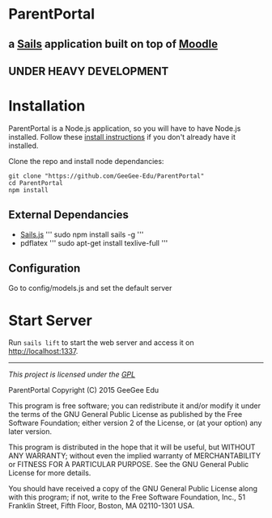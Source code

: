 # ParentPortal

a [Sails](http://sailsjs.org) application built on top of [Moodle](http://moodle.org)
---

## UNDER HEAVY DEVELOPMENT

# Installation

ParentPortal is a Node.js application, so you will have to have Node.js installed. Follow these [install instructions](https://github.com/joyent/node/wiki/installing-node.js-via-package-manager) if you don't already have it installed.

Clone the repo and install node dependancies:

```
git clone "https://github.com/GeeGee-Edu/ParentPortal"
cd ParentPortal
npm install
```

## External Dependancies

* [Sails.js](http://sailsjs.org/)
'''
sudo npm install sails -g
'''
* pdflatex
'''
sudo apt-get install texlive-full
'''

## Configuration

Go to config/models.js and set the default server

# Start Server

Run `sails lift` to start the web server and access it on [http://localhost:1337](http://localhost:1337).

---

*This project is licensed under the [GPL](http://en.wikipedia.org/wiki/GNU_General_Public_License)*

ParentPortal
Copyright (C) 2015  GeeGee Edu

This program is free software; you can redistribute it and/or modify
it under the terms of the GNU General Public License as published by
the Free Software Foundation; either version 2 of the License, or
(at your option) any later version.

This program is distributed in the hope that it will be useful,
but WITHOUT ANY WARRANTY; without even the implied warranty of
MERCHANTABILITY or FITNESS FOR A PARTICULAR PURPOSE.  See the
GNU General Public License for more details.

You should have received a copy of the GNU General Public License along
with this program; if not, write to the Free Software Foundation, Inc.,
51 Franklin Street, Fifth Floor, Boston, MA 02110-1301 USA.
